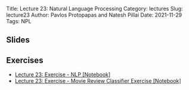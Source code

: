 Title: Lecture 23: Natural Language Processing
Category: lectures
Slug: lecture23
Author: Pavlos Protopapas and Natesh Pillai
Date: 2021-11-29
Tags: NPL

## Slides

## Exercises
- [Lecture 23: Exercise - NLP [Notebook]]({filename}notebook/NLP.ipynb)
- [Lecture 23: Exercise - Movie Review Classifier Exercise [Notebook]]({filename}notebook/Lec23_ex.ipynb)